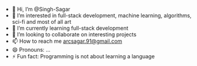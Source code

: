 - 👋 Hi, I’m @Singh-Sagar
- 👀 I’m interested in full-stack development, machine learning, algorithms, sci-fi and most of all art
- 🌱 I’m currently learning full-stack development
- 💞️ I’m looking to collaborate on interesting projects 
- 📫 How to reach me arcsagar.91@gmail.com
- 😄 Pronouns: ...
- ⚡ Fun fact: Programming is not about learning a language

<!---
Singh-Sagar/Singh-Sagar is a ✨ special ✨ repository because its `README.md` (this file) appears on your GitHub profile.
You can click the Preview link to take a look at your changes.
--->
